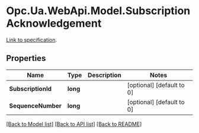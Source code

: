 # Opc.Ua.WebApi.Model.SubscriptionAcknowledgement
[Link to specification](https://reference.opcfoundation.org/v105/Core/docs/Part4/5.14.5/#5.14.5.2).

## Properties

Name | Type | Description | Notes
------------ | ------------- | ------------- | -------------
**SubscriptionId** | **long** |  | [optional] [default to 0]
**SequenceNumber** | **long** |  | [optional] [default to 0]

[[Back to Model list]](../README.md#documentation-for-models) [[Back to API list]](../README.md#documentation-for-api-endpoints) [[Back to README]](../README.md)

